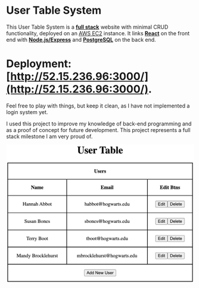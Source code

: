 # User Table System
This User Table System is a <ins>**full stack**</ins> website with minimal CRUD functionality, deployed on an <ins>AWS EC2</ins> instance. It links <ins>**React**</ins> on the front end with <ins>**Node.js/Express**</ins> and <ins>**PostgreSQL**</ins> on the back end.

# Deployment: [http://52.15.236.96:3000/](http://52.15.236.96:3000/).
Feel free to play with things, but keep it clean, as I have not implemented a login system yet.

I used this project to improve my knowledge of back-end programming and as a proof of concept for future development. This project represents a full stack milestone I am very proud of.

![User Table Screenshot](/user-table-screenshot.png)
